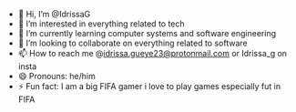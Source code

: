- 👋 Hi, I’m @IdrissaG
- 👀 I’m interested in everything related to tech
- 🌱 I’m currently learning computer systems and software engineering
- 💞️ I’m looking to collaborate on everything related to software
- 📫 How to reach me @idrissa.gueye23@protonmail.com or Idrissa_g on insta
- 😄 Pronouns: he/him
- ⚡ Fun fact: I am a big FIFA gamer i love to play games especially fut in FIFA

<!---
IdrissaG/IdrissaG is a ✨ special ✨ repository because its `README.md` (this file) appears on your GitHub profile.
You can click the Preview link to take a look at your changes.
--->
